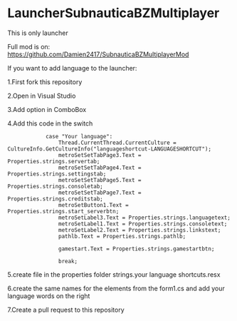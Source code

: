 # LauncherSubnauticaBZMultiplayer
This is only launcher

Full mod is on:
https://github.com/Damien2417/SubnauticaBZMultiplayerMod

If you want to add language to the launcher:

1.First fork this repository

2.Open in Visual Studio

3.Add option in ComboBox

4.Add this code in the switch


                case "Your language":
                    Thread.CurrentThread.CurrentCulture = CultureInfo.GetCultureInfo("languageshortcut-LANGUAGESHORTCUT");
                    metroSetSetTabPage3.Text = Properties.strings.servertab;
                    metroSetSetTabPage4.Text = Properties.strings.settingstab;
                    metroSetSetTabPage5.Text = Properties.strings.consoletab;
                    metroSetSetTabPage7.Text = Properties.strings.creditstab;
                    metroSetButton1.Text = Properties.strings.start_serverbtn;
                    metroSetLabel3.Text = Properties.strings.languagetext;
                    metroSetLabel1.Text = Properties.strings.consoletext;
                    metroSetLabel2.Text = Properties.strings.linkstext;
                    pathlb.Text = Properties.strings.pathlb;
                    
                    gamestart.Text = Properties.strings.gamestartbtn;
                   
                    break;

5.create file in the properties folder strings.your language shortcuts.resx

6.create the same names for the elements from the form1.cs and add your language words on the right

7.Create a pull request to this repository

